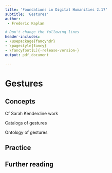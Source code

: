 ```yaml
---
title: 'Foundations in Digital Humanities 2.17'
subtitle: 'Gestures'
author:
 - Frederic Kaplan

# Don't change the following lines
header-includes:
- \usepackage{fancyhdr}
- \pagestyle{fancy}
- \fancyfoot[L]{-release-version-}
output: pdf_document

---
```


# Gestures

## Concepts

Cf Sarah Kenderdine work

Catalogs of gestures

Ontology of gestures

## Practice



## Further reading



